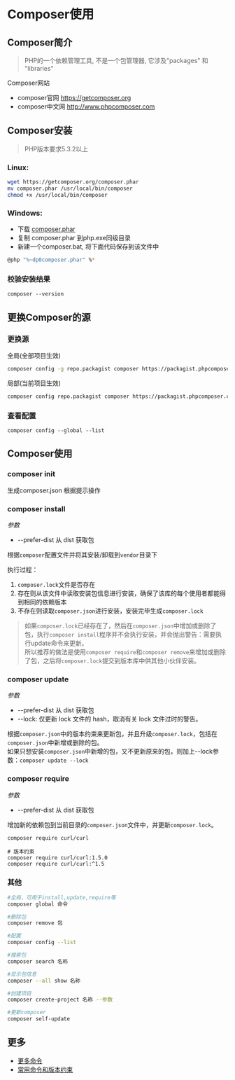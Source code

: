 Composer使用
============


## Composer简介

> PHP的一个依赖管理工具, 不是一个包管理器, 它涉及"packages" 和 "libraries"

Composer网站

* composer官网 https://getcomposer.org
* composer中文网 http://www.phpcomposer.com

## Composer安装

> PHP版本要求5.3.2以上  

### Linux: 

```bash
wget https://getcomposer.org/composer.phar
mv composer.phar /usr/local/bin/composer
chmod +x /usr/local/bin/composer
```

### Windows:  

* 下载 [composer.phar](https://getcomposer.org/composer.phar)  
* 复制 composer.phar 到php.exe同级目录  
* 新建一个composer.bat, 将下面代码保存到该文件中  

```bash
@php "%~dp0composer.phar" %*
```

### 校验安装结果

```
composer --version
```


## 更换Composer的源

### 更换源

全局(全部项目生效)

```bash
composer config -g repo.packagist composer https://packagist.phpcomposer.com
```

局部(当前项目生效)

```bash
composer config repo.packagist composer https://packagist.phpcomposer.com
```

###  查看配置

```
composer config --global --list
```


## Composer使用

### composer init

生成composer.json 根据提示操作

### composer install

*参数*

* --prefer-dist 从 dist 获取包

根据`composer`配置文件并将其安装/卸载到`vendor`目录下

执行过程：

1. `composer.lock`文件是否存在
2. 存在则从该文件中读取安装包信息进行安装，确保了该库的每个使用者都能得到相同的依赖版本
3. 不存在则读取`composer.json`进行安装，安装完毕生成`composer.lock`

> 如果`composer.lock`已经存在了，然后在`composer.json`中增加或删除了包，执行`composer install`程序并不会执行安装，并会抛出警告：需要执行update命令来更新。  
> 所以推荐的做法是使用`composer require`和`composer remove`来增加或删除了包，之后将`composer.lock`提交到版本库中供其他小伙伴安装。

### composer update

*参数*

* --prefer-dist 从 dist 获取包  
* --lock: 仅更新 lock 文件的 hash，取消有关 lock 文件过时的警告。

根据`composer.json`中的版本约束来更新包，并且升级`composer.lock`，包括在`composer.json`中新增或删除的包。  
如果只想安装`composer.json`中新增的包，又不更新原来的包，则加上--lock参数：`composer update --lock`

### composer require

*参数*

* --prefer-dist 从 dist 获取包  

增加新的依赖包到当前目录的`composer.json`文件中，并更新`composer.lock`。

```
composer require curl/curl

# 版本约束
composer require curl/curl:1.5.0
composer require curl/curl:^1.5
```


### 其他

```bash
#全局，可用于install,update,require等
composer global 命令

#删除包
composer remove 包

#配置
composer config --list

#搜索包
composer search 名称

#显示包信息
composer --all show 名称

#创建项目
composer create-project 名称 --参数

#更新composer
composer self-update
```

## 更多

* [更多命令](http://docs.phpcomposer.com/03-cli.html)  
* [常用命令和版本约束](https://segmentfault.com/a/1190000005898222)  
